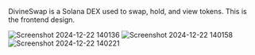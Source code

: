 DivineSwap is a Solana DEX used to swap, hold, and view tokens. This is the frontend design.


![Screenshot 2024-12-22 140136](https://github.com/user-attachments/assets/ed2d4a57-4e50-4f1f-841a-b2c3187e86ee)
![Screenshot 2024-12-22 140158](https://github.com/user-attachments/assets/5cca0beb-8759-474e-b37c-05c20792bbc2)
![Screenshot 2024-12-22 140221](https://github.com/user-attachments/assets/499508ca-b387-4477-91aa-f88e984eedbf)
